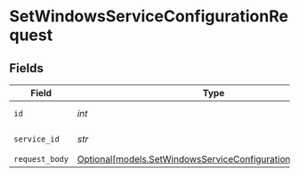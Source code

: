 # SetWindowsServiceConfigurationRequest


## Fields

| Field                                                                                                                | Type                                                                                                                 | Required                                                                                                             | Description                                                                                                          |
| -------------------------------------------------------------------------------------------------------------------- | -------------------------------------------------------------------------------------------------------------------- | -------------------------------------------------------------------------------------------------------------------- | -------------------------------------------------------------------------------------------------------------------- |
| `id`                                                                                                                 | *int*                                                                                                                | :heavy_check_mark:                                                                                                   | Device identifier                                                                                                    |
| `service_id`                                                                                                         | *str*                                                                                                                | :heavy_check_mark:                                                                                                   | Service identifier                                                                                                   |
| `request_body`                                                                                                       | [Optional[models.SetWindowsServiceConfigurationRequestBody]](../models/setwindowsserviceconfigurationrequestbody.md) | :heavy_minus_sign:                                                                                                   | N/A                                                                                                                  |